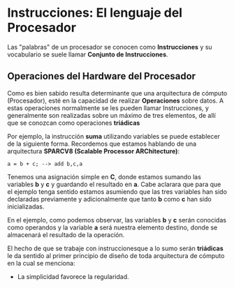 # Instrucciones: El lenguaje del Procesador

Las "palabras" de un procesador se conocen como **Instrucciones** y su vocabulario se suele llamar **Conjunto de Instrucciones**.

## Operaciones del Hardware del Procesador

Como es bien sabido resulta determinante que una arquitectura de cómputo (Procesador), esté en la capacidad de realizar **Operaciones** sobre datos. A estas operaciones normalmente se les pueden llamar Instrucciones, y generalmente son realizadas sobre un máximo de tres elementos, de allí que se conozcan como operaciones **triádicas**

Por ejemplo, la instrucción **suma** utilizando variables se puede establecer de la siguiente forma. Recordemos que estamos hablando de una arquitectura **SPARCV8 (Scalable Processor ARChitecture)**:

```
a = b + c; --> add b,c,a
```
Tenemos una asignación simple en __C__, donde estamos sumando las variables __b__ y __c__ y guardando el resultado en __a__. Cabe aclarara que para que el ejemplo tenga sentido estamos asumiendo que las tres variables han sido declaradas previamente y adicionalmente que tanto __b__ como __c__ han sido inicializadas.

En el ejemplo, como podemos observar, las variables __b__ y __c__ serán conocidas como operandos y la variable __a__ será nuestra elemento destino, donde se almacenará el resultado de la operación.

El hecho de que se trabaje con instruccionesque a lo sumo serán __triádicas__ le da sentido al primer principio de diseño de toda arquitectura de cómputo en la cual se menciona:

* La simplicidad favorece la regularidad.


